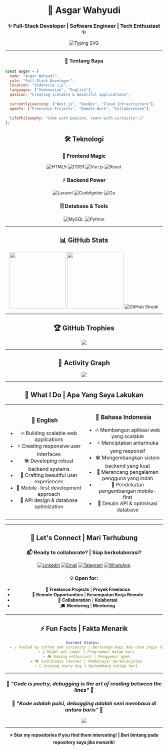 
<div align="center">

# 🚀 Asgar Wahyudi
### ✨ Full-Stack Developer | Software Engineer | Tech Enthusiast ✨

<img src="https://readme-typing-svg.demolab.com?font=Fira+Code&size=22&duration=3000&pause=1000&color=00D9FF&center=true&vCenter=true&multiline=true&width=600&height=100&lines=Passionate+Full-Stack+Developer;Building+Amazing+Web+Applications;Always+Learning+New+Technologies" alt="Typing SVG" />

---

### 🌟 Tentang Saya

</div>

```javascript
const asgar = {
  name: "Asgar Wahyudi",
  role: "Full-Stack Developer",
  location: "Indonesia 🇮🇩",
  languages: ["Indonesian", "English"],
  passion: "Creating scalable & beautiful applications",
  
  currentlyLearning: ["Next.js", "DevOps", "Cloud Infrastructure"],
  openTo: ["Freelance Projects", "Remote Work", "Collaboration"],
  
  lifePhilosophy: "Code with passion, learn with curiosity! 💫"
};
```

<div align="center">

## 🛠️ Teknologi

### 🎨 Frontend Magic
![HTML5](https://img.shields.io/badge/HTML5-E34F26?style=for-the-badge&logo=html5&logoColor=white)
![CSS3](https://img.shields.io/badge/CSS3-1572B6?style=for-the-badge&logo=css3&logoColor=white)
![Vue.js](https://img.shields.io/badge/Vue.js-4FC08D?style=for-the-badge&logo=vue.js&logoColor=white)
![React](https://img.shields.io/badge/React-20232A?style=for-the-badge&logo=react&logoColor=61DAFB)

### ⚡ Backend Power
![Laravel](https://img.shields.io/badge/Laravel-FF2D20?style=for-the-badge&logo=laravel&logoColor=white)
![CodeIgniter](https://img.shields.io/badge/CodeIgniter-EF4223?style=for-the-badge&logo=codeigniter&logoColor=white)
![Go](https://img.shields.io/badge/Go-00ADD8?style=for-the-badge&logo=go&logoColor=white)

### 🗄️ Database & Tools
![MySQL](https://img.shields.io/badge/MySQL-005C84?style=for-the-badge&logo=mysql&logoColor=white)
![Python](https://img.shields.io/badge/Python-3776AB?style=for-the-badge&logo=python&logoColor=white)

</div>

---

<div align="center">

## 📊 GitHub Stats

<img height="180em" src="https://github-readme-stats.vercel.app/api?username=Asgarnet11&show_icons=true&theme=tokyonight&include_all_commits=true&count_private=true&hide_border=true&bg_color=0D1117"/>
<img height="180em" src="https://github-readme-stats.vercel.app/api/top-langs/?username=Asgarnet11&layout=compact&theme=tokyonight&hide_border=true&bg_color=0D1117"/>

<img src="https://github-readme-streak-stats.herokuapp.com/?user=Asgarnet11&theme=tokyonight&hide_border=true&background=0D1117" alt="GitHub Streak"/>

</div>

---

<div align="center">

## 🏆 GitHub Trophies 

<img src="https://github-profile-trophy.vercel.app/?username=Asgarnet11&theme=tokyonight&no-frame=true&no-bg=true&margin-w=4&row=1"/>

</div>

---

<div align="center">

## 🌈 Activity Graph 

<img src="https://github-readme-activity-graph.vercel.app/graph?username=Asgarnet11&custom_title=Asgar's%20GitHub%20Activity%20Graph&bg_color=0D1117&color=00D9FF&line=00D9FF&point=FFFFFF&area=true&hide_border=true"/>

</div>

---

<div align="center">

## 🎯 What I Do | Apa Yang Saya Lakukan

<table>
<tr>
<td align="center" width="50%">

### 🚀 **English**
- 🔥 Building scalable web applications
- ⚡ Creating responsive user interfaces  
- 🛠️ Developing robust backend systems
- 🎨 Crafting beautiful user experiences
- 📱 Mobile-first development approach
- 🔧 API design & database optimization

</td>
<td align="center" width="50%">

### 🚀 **Bahasa Indonesia**
- 🔥 Membangun aplikasi web yang scalable
- ⚡ Menciptakan antarmuka yang responsif
- 🛠️ Mengembangkan sistem backend yang kuat
- 🎨 Merancang pengalaman pengguna yang indah
- 📱 Pendekatan pengembangan mobile-first
- 🔧 Desain API & optimisasi database

</td>
</tr>
</table>

</div>

---

<div align="center">

## 🤝 Let's Connect | Mari Terhubung

### 📬 **Ready to collaborate? | Siap berkolaborasi?**

[![LinkedIn](https://img.shields.io/badge/LinkedIn-0077B5?style=for-the-badge&logo=linkedin&logoColor=white)](https://linkedin.com/in/asgar)
[![Email](https://img.shields.io/badge/Gmail-D14836?style=for-the-badge&logo=gmail&logoColor=white)](mailto:afatwahyudi@gmail.com)
[![Telegram](https://img.shields.io/badge/Telegram-2CA5E0?style=for-the-badge&logo=telegram&logoColor=white)](https://t.me/asgar)
[![WhatsApp](https://img.shields.io/badge/WhatsApp-25D366?style=for-the-badge&logo=whatsapp&logoColor=white)](https://wa.me/yourwhatsappnumber)

### 💡 **Open for:**
- 🚀 **Freelance Projects** | **Proyek Freelance**
- 💼 **Remote Opportunities** | **Kesempatan Kerja Remote** 
- 🤝 **Collaboration** | **Kolaborasi**
- 🎓 **Mentoring** | **Mentoring**

</div>

---

<div align="center">

## ⚡ Fun Facts | Fakta Menarik

```yaml
Current Status: 
  - ☕ Fueled by coffee and curiosity | Bertenaga kopi dan rasa ingin tahu
  - 🌙 Night owl coder | Programmer malam hari
  - 🎮 Gaming enthusiast | Penggemar game
  - 📚 Continuous learner | Pembelajar berkelanjutan
  - 🌱 Growing every day | Berkembang setiap hari
```

</div>

---

<div align="center">

### 🌟 *"Code is poetry, debugging is the art of reading between the lines"* 🌟
### 🌟 *"Kode adalah puisi, debugging adalah seni membaca di antara baris"* 🌟

<img src="https://komarev.com/ghpvc/?username=Asgarnet11&color=blueviolet&style=for-the-badge&label=Profile+Views"/>

</div>

---

<div align="center">

**⭐ Star my repositories if you find them interesting! | Beri bintang pada repository saya jika menarik!**

</div>
